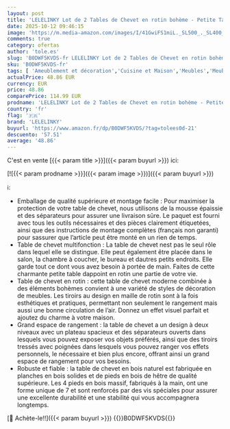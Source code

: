 ```yaml
---
layout: post
title: 'LELELINKY Lot de 2 Tables de Chevet en rotin bohème - Petite Table d appoint en Bois avec tiroir et étagère Ouverte - Table de Chevet avec Pieds en Bois Massif - pour Salon  Table Basse  Chambre à'
date: 2025-10-12 09:46:15
image: 'https://m.media-amazon.com/images/I/41GwiFS1miL._SL500_._SL400_.jpg'
comments: true
category: ofertas
author: 'tole.es'
slug: 'B0DWF5KVDS-fr LELELINKY Lot de 2 Tables de Chevet en rotin bohème -...'
sku: 'B0DWF5KVDS-fr'
tags: [ 'Ameublement et décoration','Cuisine et Maison','Meubles','Meubles de chambre dadulte','Tables de chevet pour adulte','lelelinky','🇫🇷', ]
actualPrice: 48.86 EUR
currency: EUR
price: 48.86
comparePrice: 114.99 EUR
prodname: 'LELELINKY Lot de 2 Tables de Chevet en rotin bohème - Petite Table d appoint en Bois avec tiroir et étagère Ouverte - Table de Chevet avec Pieds en Bois Massif - pour Salon  Table Basse  Chambre à'
country: 'fr'
flag: '🇫🇷'
brand: 'LELELINKY'
buyurl: 'https://www.amazon.fr/dp/B0DWF5KVDS/?tag=tolees0d-21'
descuento: '57.51'
average: '48.86'
---
```


C'est en vente [{{< param title >}}]({{< param buyurl >}}) ici:

[![{{< param prodname >}}]({{< param image >}})]({{< param buyurl >}})

ℹ️:

- Emballage de qualité supérieure et montage facile : Pour maximiser la protection de votre table de chevet, nous utilisons de la mousse épaissie et des séparateurs pour assurer une livraison sûre. Le paquet est fourni avec tous les outils nécessaires et des pièces clairement étiquetées, ainsi que des instructions de montage complètes (français non garanti) pour sassurer que l’article peut être monté en un rien de temps.
- Table de chevet multifonction : La table de chevet nest pas le seul rôle dans lequel elle se distingue. Elle peut également être placée dans le salon, la chambre à coucher, le bureau et dautres petits endroits. Elle garde tout ce dont vous avez besoin à portée de main. Faites de cette charmante petite table dappoint en rotin une partie de votre vie.
- Table de chevet en rotin : cette table de chevet moderne combinée à des éléments bohèmes convient à une variété de styles de décoration de meubles. Les tiroirs au design en maille de rotin sont à la fois esthétiques et pratiques, permettant non seulement le rangement mais aussi une bonne circulation de l’air. Donnez un effet visuel parfait et ajoutez du charme à votre maison.
- Grand espace de rangement : la table de chevet a un design à deux niveaux avec un plateau spacieux et des séparateurs ouverts dans lesquels vous pouvez exposer vos objets préférés, ainsi que des tiroirs tressés avec poignées dans lesquels vous pouvez ranger vos effets personnels, le nécessaire et bien plus encore, offrant ainsi un grand espace de rangement pour vos besoins.
- Robuste et fiable : la table de chevet en bois naturel est fabriquée en planches en bois solides et de pieds en bois de hêtre de qualité supérieure. Les 4 pieds en bois massif, fabriqués à la main, ont une forme unique de 7 et sont renforcés par des vis spéciales pour assurer une excellente durabilité et une stabilité qui vous accompagnera longtemps.

[🛒 Achète-le!!]({{< param buyurl >}})
{{<world>}}B0DWF5KVDS{{</world>}}

